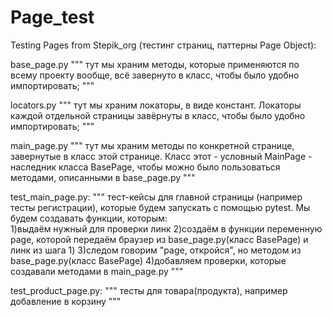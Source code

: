 # Page_test
Testing Pages from Stepik_org (тестинг страниц, паттерны Page Object):

base_page.py
  """
  тут мы храним методы, которые применяются по всему проекту вообще, всё завернуто в класс, чтобы было удобно импортировать;
  """

locators.py
  """
  тут мы храним локаторы, в виде констант. Локаторы каждой отдельной страницы завёрнуты в класс, чтобы было удобно импортировать;
  """

main_page.py
  """
  тут мы храним методы по конкретной странице, завернутые в класс этой странице. 
  Класс этот - условный MainPage - наследник класса BasePage, чтобы можно было пользоваться методами, описанными в base_page.py
  """

test_main_page.py:
  """
  тест-кейсы для главной страницы (например тесты регистрации), которые будем запускать с помощью pytest. Мы будем создавать функции, которым:  
  1)выдаём нужный для проверки линк
  2)создаём в функции переменную page, которой передаём браузер из base_page.py(класс BasePage) и линк из шага 1)
  3)следом говорим "page, откройся", но методом из base_page.py(класс BasePage)
  4)добавляем проверки, которые создавали методами в main_page.py
  """

test_product_page.py:
  """
  тесты для товара(продукта), например добавление в корзину 
  """